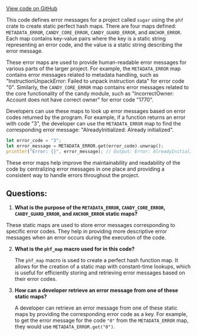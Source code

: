 [View code on GitHub](https://github.com/metaplex-foundation/sugar/src/program_errors.rs)

This code defines error messages for a project called `sugar` using the `phf` crate to create static perfect hash maps. There are four maps defined: `METADATA_ERROR`, `CANDY_CORE_ERROR`, `CANDY_GUARD_ERROR`, and `ANCHOR_ERROR`. Each map contains key-value pairs where the key is a static string representing an error code, and the value is a static string describing the error message.

These error maps are used to provide human-readable error messages for various parts of the larger project. For example, the `METADATA_ERROR` map contains error messages related to metadata handling, such as "InstructionUnpackError: Failed to unpack instruction data" for error code "0". Similarly, the `CANDY_CORE_ERROR` map contains error messages related to the core functionality of the candy module, such as "IncorrectOwner: Account does not have correct owner" for error code "1770".

Developers can use these maps to look up error messages based on error codes returned by the program. For example, if a function returns an error with code "3", the developer can use the `METADATA_ERROR` map to find the corresponding error message: "AlreadyInitialized: Already initialized".

```rust
let error_code = "3";
let error_message = METADATA_ERROR.get(error_code).unwrap();
println!("Error: {}", error_message); // Output: Error: AlreadyInitialized: Already initialized
```

These error maps help improve the maintainability and readability of the code by centralizing error messages in one place and providing a consistent way to handle errors throughout the project.
## Questions: 
 1. **What is the purpose of the `METADATA_ERROR`, `CANDY_CORE_ERROR`, `CANDY_GUARD_ERROR`, and `ANCHOR_ERROR` static maps?**

   These static maps are used to store error messages corresponding to specific error codes. They help in providing more descriptive error messages when an error occurs during the execution of the code.

2. **What is the `phf_map` macro used for in this code?**

   The `phf_map` macro is used to create a perfect hash function map. It allows for the creation of a static map with constant-time lookups, which is useful for efficiently storing and retrieving error messages based on their error codes.

3. **How can a developer retrieve an error message from one of these static maps?**

   A developer can retrieve an error message from one of these static maps by providing the corresponding error code as a key. For example, to get the error message for the code `"0"` from the `METADATA_ERROR` map, they would use `METADATA_ERROR.get("0")`.